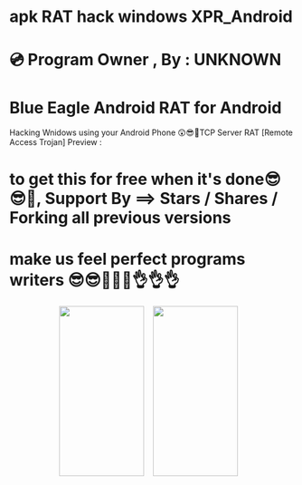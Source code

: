 # apk RAT hack windows XPR_Android
# 💿 Program Owner , By : UNKNOWN
# Blue Eagle Android RAT for Android
Hacking Wnidows  using your Android Phone
😲😎💪TCP Server RAT [Remote Access Trojan] Preview : 
# to get this for free when it's done😎😎💪, Support By ==> Stars / Shares / Forking all previous versions 
# make us feel perfect programs writers 😎😎💪💪💪👌👌👌
 <p align="center">
<img src="https://raw.githubusercontent.com/XPRActivation/XPR_Android/main/New%20Preview.png" width="150" height="300" >&nbsp &nbsp <img src="https://raw.githubusercontent.com/XPRActivation/XPR_Android/main/p1.jpg" width="150" height="300" >&nbsp &nbsp
<br>
</p>
